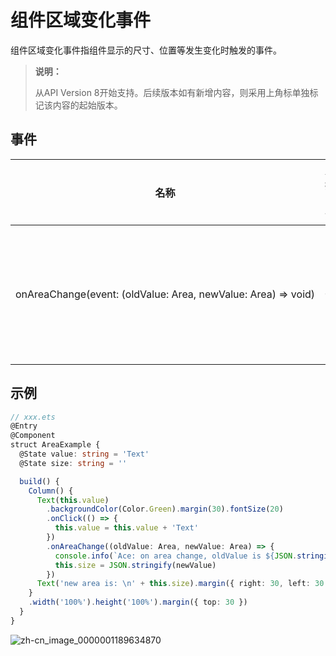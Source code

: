 # 组件区域变化事件

组件区域变化事件指组件显示的尺寸、位置等发生变化时触发的事件。

>  **说明：**
>
>  从API Version 8开始支持。后续版本如有新增内容，则采用上角标单独标记该内容的起始版本。


## 事件

| 名称                                       | 支持冒泡 | 功能描述                                     |
| ---------------------------------------- | ---- | ---------------------------------------- |
| onAreaChange(event:&nbsp;(oldValue:&nbsp;Area,&nbsp;newValue:&nbsp;Area)&nbsp;=&gt;&nbsp;void) | 否    | 组件区域变化时触发该回调，Area类型描述见[Area](ts-types.md#area8)。 |


## 示例

```ts
// xxx.ets
@Entry
@Component
struct AreaExample {
  @State value: string = 'Text'
  @State size: string = ''

  build() {
    Column() {
      Text(this.value)
        .backgroundColor(Color.Green).margin(30).fontSize(20)
        .onClick(() => {
          this.value = this.value + 'Text'
        })
        .onAreaChange((oldValue: Area, newValue: Area) => {
          console.info(`Ace: on area change, oldValue is ${JSON.stringify(oldValue)} value is ${JSON.stringify(newValue)}`)
          this.size = JSON.stringify(newValue)
        })
      Text('new area is: \n' + this.size).margin({ right: 30, left: 30 })
    }
    .width('100%').height('100%').margin({ top: 30 })
  }
}
```

![zh-cn_image_0000001189634870](figures/zh-cn_image_0000001189634870.gif)
